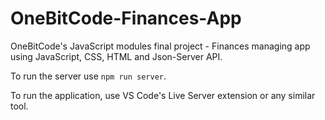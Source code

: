 # OneBitCode-Finances-App
OneBitCode's JavaScript modules final project - Finances managing app using JavaScript, CSS, HTML and Json-Server API.

To run the server use `npm run server`.

To run the application, use VS Code's Live Server extension or any similar tool.
